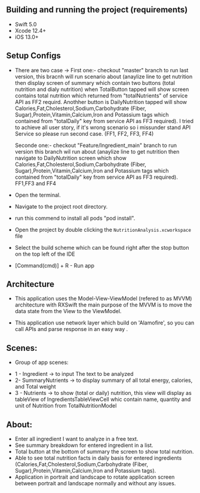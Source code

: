 ## Building and running the project (requirements)
* Swift 5.0
* Xcode 12.4+
* iOS 13.0+

## Setup Configs
- There are two case -> First one:- checkout  "master" branch to run last version, this bracnh will run scenario about (anaylize line to get nutrition then display screen of summary which contain two buttons (total nutrition and dialy nutrition) when TotalButton tapped will show screen contains total nutrition which returned from "totalNutrients" of  service API as FF2 requird.
        Anothher button is DailyNutrition tapped will show Calories,Fat,Cholesterol,Sodium,Carbohydrate (Fiber, Sugar),Protein,Vitamin,Calcium,Iron and Potassium tags which contained from "totalDaily" key from service API as FF3 required).
        I tried to achieve all user story, if it's wrong scenario so i missunder stand API Service so please run second case. (FF1, FF2, FF3, FF4)
    
    Seconde one:- checkout "Feature/Ingredient_main" branch to run version this branch wil run about (anaylize line to get nutrition then navigate to DailyNutrition screen which show Calories,Fat,Cholesterol,Sodium,Carbohydrate (Fiber, Sugar),Protein,Vitamin,Calcium,Iron and Potassium tags which contained from "totalDaily" key from service API as FF3 required). FF1,FF3 and FF4
    
- Open the terminal.
- Navigate to the project root directory.
- run this commend to install all pods "pod install".
- Open the project by double clicking the `NutritionAnalysis.xcworkspace` file
- Select the build scheme which can be found right after the stop button on the top left of the IDE
- [Command(cmd)] + R - Run app


## Architecture
- This application uses the Model-View-ViewModel (refered to as MVVM) architecture with RXSwift
    the main purpose of the MVVM is to move the data state from the View to the ViewModel.
 
 - This application use network layer which build on 'Alamofire', so you can call APIs  and parse response in an easy way .

## Scenes:
* Group of app scenes: 
- 1 - Ingredient ->  to input The text to be analyzed
- 2- SummaryNutrients -> to display summary of all total energy, calories, and Total weight
- 3 - Nutrients  -> to show (total or daily) nutrition, this view will display as tableView of IngredientsTableViewCell whic contain name, quantity and unit of Nutrition from TotalNutritionModel 



## About:
-  Enter all ingredient I want to analyze in a free text.
- See summary breakdown for entered ingredient in a list.
- Total button at the bottom of summary the screen to show total nutrition.
-  Able to see total nutrition facts in daily basis for entered ingredients
    (Calories,Fat,Cholesterol,Sodium,Carbohydrate (Fiber, Sugar),Protein,Vitamin,Calcium,Iron and Potassium tags).
- Application in portrait and landscape to rotate application screen between portrait and landscape normally and without any issues.

